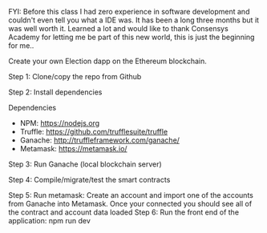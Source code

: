 FYI:   Before this class I had zero experience in software development and couldn't even tell you what a IDE was.  It has been a long three months but it was well worth it.  Learned a lot and would like to thank Consensys Academy for letting me be part of this new world, this is just the beginning for me..


Create your own Election dapp on the Ethereum blockchain.  


Step 1:  Clone/copy the repo from Github 

Step 2:  Install dependencies

Dependencies
- NPM: https://nodejs.org
- Truffle: https://github.com/trufflesuite/truffle
- Ganache: http://truffleframework.com/ganache/
- Metamask: https://metamask.io/

Step 3:  Run Ganache (local blockchain server)

Step 4:  Compile/migrate/test the smart contracts

Step 5:  Run metamask:  Create an account and import one of the accounts from Ganache into Metamask.  Once your connected you should see all of the contract and account data loaded
Step 6:  Run the front end of the application:  npm run dev



